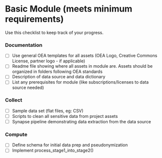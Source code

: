 # Basic Module (meets minimum requirements)
Use this checklist to keep track of your progress.

### Documentation
- [ ] Use general OEA templates for all assets (OEA Logo, Creative Commons License, partner logo - if applicable)
- [ ] Readme file showing where all assets in module are. Assets should be organized in folders following OEA standards
- [ ] Description of data source and data dictionary
- [ ] List any prerequisites for module (like subscriptions/licenses to data source needed)

### Collect
- [ ] Sample data set (flat files, eg: CSV)
- [ ] Scripts to clean all sensitive data from project assets
- [ ] Synapse pipeline demonstrating data extraction from the data source

### Compute
- [ ] Define schema for initial data prep and pseudonymization
- [ ] Implement process_stage1_into_stage2()

